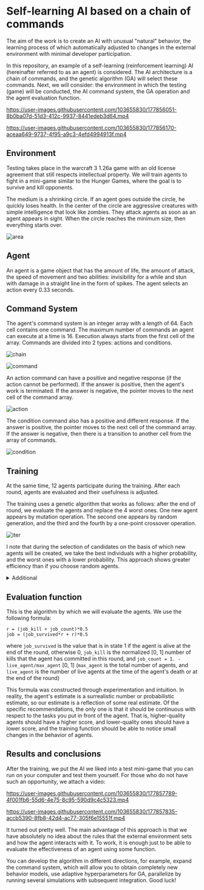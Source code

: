 # Self-learning AI based on a chain of commands
The aim of the work is to create an AI with unusual "natural" behavior, the learning process of which automatically adjusted to changes in the external environment with minimal developer participation.

In this repository, an example of a self-learning (reinforcement learning) AI (hereinafter referred to as an agent) is considered. The AI architecture is a chain of commands, and the genetic algorithm (GA) will select these commands. Next, we will consider: the environment in which the testing (game) will be conducted, the AI command system, the GA operation and the agent evaluation function.

https://user-images.githubusercontent.com/103655830/177856051-8b0ba07d-51d3-412c-9937-8441edeb3d64.mp4

https://user-images.githubusercontent.com/103655830/177856170-aceaa649-9737-4f95-a9c3-4efd4994913f.mp4
## Environment
Testing takes place in the warcraft 3 1.26a game with an old license agreement that still respects intellectual property. We will train agents to fight in a mini-game similar to the Hunger Games, where the goal is to survive and kill opponents.

The medium is a shrinking circle. If an agent goes outside the circle, he quickly loses health. In the center of the circle are aggressive creatures with simple intelligence that look like zombies. They attack agents as soon as an agent appears in sight. When the circle reaches the minimum size, then everything starts over.

![area](https://user-images.githubusercontent.com/103655830/177856388-cfeaf0f4-3418-46bd-b2e2-959dde52e070.png)
## Agent
An agent is a game object that has the amount of life, the amount of attack, the speed of movement and two abilities: invisibility for a while and stun with damage in a straight line in the form of spikes. The agent selects an action every 0.33 seconds.
## Command System
The agent's command system is an integer array with a length of 64. Each cell contains one command. The maximum number of commands an agent can execute at a time is 16. Execution always starts from the first cell of the array. Commands are divided into 2 types: actions and conditions.

![chain](https://user-images.githubusercontent.com/103655830/177857601-22e13dbd-713d-4c48-b9aa-d29edd944edb.png)

![command](https://user-images.githubusercontent.com/103655830/177856711-60b50514-3018-4008-94d9-bad33463a20b.png)

An action command can have a positive and negative response (if the action cannot be performed). If the answer is positive, then the agent's work is terminated. If the answer is negative, the pointer moves to the next cell of the command array.

![action](https://user-images.githubusercontent.com/103655830/177856738-fb3900c1-40cc-42f1-b69a-0e2d8f333397.png)

The condition command also has a positive and different response. If the answer is positive, the pointer moves to the next cell of the command array. If the answer is negative, then there is a transition to another cell from the array of commands.

![condition](https://user-images.githubusercontent.com/103655830/177856770-8643d115-98b2-43a5-af74-cc93f5be06e5.png)
## Training
At the same time, 12 agents participate during the training. After each round, agents are evaluated and their usefulness is adjusted.

The training uses a genetic algorithm that works as follows:
after the end of round, we evaluate the agents and replace the 4 worst ones. One new agent appears by mutation operation. The second one appears by random generation, and the third and the fourth by a one-point crossover operation.

![iter](https://user-images.githubusercontent.com/103655830/177856847-93e94447-9843-4e62-9d10-ce4cd0049bb7.png)

I note that during the selection of candidates on the basis of which new agents will be created, we take the best individuals with a higher probability, and the worst ones with a lower probability. This approach shows greater efficiency than if you choose random agents.
<details>
  <summary>Additional</summary>
  
Due to the fact that all 12 agents are evaluated after each round, we get an error estimate because the agents end up in different initial conditions. In return, we get an acceleration of 12 times. As you understand, with 100 agents, we will get a 100-fold acceleration, because ideally we need to test by placing each agent in the same environment. This error can significantly affect our assessment, which is why the GA will miss effective agents. To combat this negative effect, we use 2 methods:
1) The first method is that each subsequent evaluation does not replace the previous one, but corrects:
`end_value = end_value + (end_value-cur_value)*(1/10)`, where `end_value` is the agent's final score, `cur_value` is the agent's score in the current round, 10 is the coefficient. As the coefficient increases, the estimate will change more slowly, but it's averaging will occur more accurately. With small values of the coefficient (1, 2), random bad conditions can give a bad estimate for a good agent, then the final estimate will change too abruptly and the agent will be disposed of (lost forever).

2) The second method is to dispose of bad agents not every round, but every N rounds. We chose N = 2. This improves the accuracy of the estimate, because it reduces the random error, but slows down our algorithm by 2 times. But it's still much faster than if we were doing a fair 12 rounds for a single GA iteration.
</details>

## Evaluation function
This is the algorithm by which we will evaluate the agents. We use the following formula:
```
r = (job_kill + job_count)*0.5
job = (job_survived*r + r)*0.5
```
where `job_survived` is the value that is in state 1 if the agent is alive at the end of the round, otherwise 0, `job_kill` is the normalized [0, 1] number of kills that the agent has committed in this round, and `job_count = 1. - live_agent/max_agent` [0, 1]  (`max_agent` is the total number of agents, and `live_agent` is the number of live agents at the time of the agent's death or at the end of the round)

This formula was constructed through experimentation and intuition. In reality, the agent's estimate is a surrealistic number or probabilistic estimate, so our estimate is a reflection of some real estimate. Of the specific recommendations, the only one is that it should be continuous with respect to the tasks you put in front of the agent. That is, higher-quality agents should have a higher score, and lower-quality ones should have a lower score, and the training function should be able to notice small changes in the behavior of agents.

## Results and conclusions
After the training, we put the AI we liked into a test mini-game that you can run on your computer and test them yourself. For those who do not have such an opportunity, we attach a video:

https://user-images.githubusercontent.com/103655830/177857789-4f001fb6-55d6-4e75-8c95-590d9c4c5323.mp4

https://user-images.githubusercontent.com/103655830/177857835-accb5390-8fb8-42d4-ac77-305f6e15551f.mp4

It turned out pretty well. The main advantage of this approach is that we have absolutely no idea about the rules that the external environment sets and how the agent interacts with it. To work, it is enough just to be able to evaluate the effectiveness of an agent using some function.

You can develop the algorithm in different directions, for example, expand the command system, which will allow you to obtain completely new behavior models, use adaptive hyperparameters for GA, parallelize by running several simulations with subsequent integration. Good luck!
